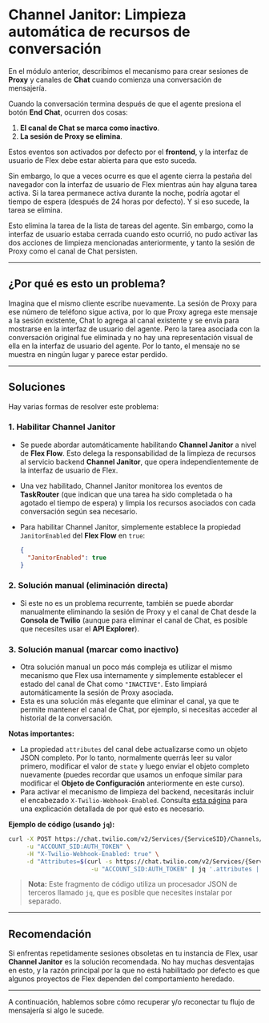 
# Channel Janitor: Limpieza automática de recursos de conversación

En el módulo anterior, describimos el mecanismo para crear sesiones de **Proxy** y canales de **Chat** cuando comienza una conversación de mensajería.

Cuando la conversación termina después de que el agente presiona el botón **End Chat**, ocurren dos cosas:

1. **El canal de Chat se marca como inactivo**.
2. **La sesión de Proxy se elimina**.

Estos eventos son activados por defecto por el **frontend**, y la interfaz de usuario de Flex debe estar abierta para que esto suceda.

Sin embargo, lo que a veces ocurre es que el agente cierra la pestaña del navegador con la interfaz de usuario de Flex mientras aún hay alguna tarea activa. Si la tarea permanece activa durante la noche, podría agotar el tiempo de espera (después de 24 horas por defecto). Y si eso sucede, la tarea se elimina.

Esto elimina la tarea de la lista de tareas del agente. Sin embargo, como la interfaz de usuario estaba cerrada cuando esto ocurrió, no pudo activar las dos acciones de limpieza mencionadas anteriormente, y tanto la sesión de Proxy como el canal de Chat persisten.

---

## ¿Por qué es esto un problema?

Imagina que el mismo cliente escribe nuevamente. La sesión de Proxy para ese número de teléfono sigue activa, por lo que Proxy agrega este mensaje a la sesión existente, Chat lo agrega al canal existente y se envía para mostrarse en la interfaz de usuario del agente. Pero la tarea asociada con la conversación original fue eliminada y no hay una representación visual de ella en la interfaz de usuario del agente. Por lo tanto, el mensaje no se muestra en ningún lugar y parece estar perdido.

---

## Soluciones

Hay varias formas de resolver este problema:

### 1. **Habilitar Channel Janitor**
   - Se puede abordar automáticamente habilitando **Channel Janitor** a nivel de **Flex Flow**. Esto delega la responsabilidad de la limpieza de recursos al servicio backend **Channel Janitor**, que opera independientemente de la interfaz de usuario de Flex.
   - Una vez habilitado, Channel Janitor monitorea los eventos de **TaskRouter** (que indican que una tarea ha sido completada o ha agotado el tiempo de espera) y limpia los recursos asociados con cada conversación según sea necesario.
   - Para habilitar Channel Janitor, simplemente establece la propiedad `JanitorEnabled` del **Flex Flow** en `true`:

     ```json
     {
       "JanitorEnabled": true
     }
     ```

### 2. **Solución manual (eliminación directa)**
   - Si este no es un problema recurrente, también se puede abordar manualmente eliminando la sesión de Proxy y el canal de Chat desde la **Consola de Twilio** (aunque para eliminar el canal de Chat, es posible que necesites usar el **API Explorer**).

### 3. **Solución manual (marcar como inactivo)**
   - Otra solución manual un poco más compleja es utilizar el mismo mecanismo que Flex usa internamente y simplemente establecer el estado del canal de Chat como `"INACTIVE"`. Esto limpiará automáticamente la sesión de Proxy asociada.
   - Esta es una solución más elegante que eliminar el canal, ya que te permite mantener el canal de Chat, por ejemplo, si necesitas acceder al historial de la conversación.

   **Notas importantes:**
   - La propiedad `attributes` del canal debe actualizarse como un objeto JSON completo. Por lo tanto, normalmente querrás leer su valor primero, modificar el valor de `state` y luego enviar el objeto completo nuevamente (puedes recordar que usamos un enfoque similar para modificar el **Objeto de Configuración** anteriormente en este curso).
   - Para activar el mecanismo de limpieza del backend, necesitarás incluir el encabezado `X-Twilio-Webhook-Enabled`. Consulta [esta página](enlace) para una explicación detallada de por qué esto es necesario.

   **Ejemplo de código (usando `jq`):**

   ```bash
   curl -X POST https://chat.twilio.com/v2/Services/{ServiceSID}/Channels/{ChannelSID} \
        -u "ACCOUNT_SID:AUTH_TOKEN" \
        -H "X-Twilio-Webhook-Enabled: true" \
        -d "Attributes=$(curl -s https://chat.twilio.com/v2/Services/{ServiceSID}/Channels/{ChannelSID} \
                          -u "ACCOUNT_SID:AUTH_TOKEN" | jq '.attributes | .state = "INACTIVE"')"
   ```

   > **Nota:** Este fragmento de código utiliza un procesador JSON de terceros llamado `jq`, que es posible que necesites instalar por separado.

---

## Recomendación

Si enfrentas repetidamente sesiones obsoletas en tu instancia de Flex, usar **Channel Janitor** es la solución recomendada. No hay muchas desventajas en esto, y la razón principal por la que no está habilitado por defecto es que algunos proyectos de Flex dependen del comportamiento heredado.

---

A continuación, hablemos sobre cómo recuperar y/o reconectar tu flujo de mensajería si algo le sucede.
